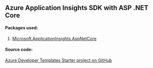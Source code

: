## Azure Application Insights SDK with ASP .NET Core

#### Packages used:
1. [Microsoft.ApplicationInsights.AspNetCore](https://www.nuget.org/packages/Microsoft.ApplicationInsights.AspNetCore)

#### Source code:

[Azure Developer Templates Starter project on GitHub](https://github.com/Daniel-Krzyczkowski/AzureDeveloperTemplates/tree/feature/azure-web-api-starter-project/src/azure-asp-net-core-starter-template/AzureDeveloperTemplates.Starter)

